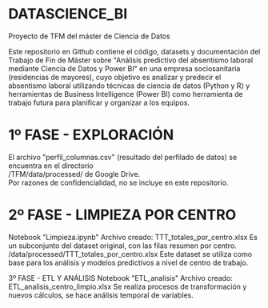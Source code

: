 # DATASCIENCE_BI
Proyecto de TFM del máster de Ciencia de Datos

Este repositorio en Github contiene el código, datasets y documentación del Trabajo de Fin de Máster sobre "Análisis predictivo del absentismo laboral mediante Ciencia de Datos y Power BI" en una empresa sociosanitaria (residencias de mayores), cuyo objetivo es analizar y predecir el absentismo laboral utilizando técnicas de ciencia de datos (Python y R) y herramientas de Business Intelligence (Power BI) como herramienta de trabajo futura para planificar y organizar a los equipos. 


# 1º FASE - EXPLORACIÓN
El archivo "perfil_columnas.csv" (resultado del perfilado de datos) se encuentra en el directorio  
/TFM/data/processed/ de Google Drive.  
Por razones de confidencialidad, no se incluye en este repositorio.

# 2º FASE - LIMPIEZA POR CENTRO
Notebook "Limpieza.ipynb"
Archivo creado: TTT_totales_por_centro.xlsx 
Es un subconjunto del dataset original, con las filas resumen por centro.
/data/processed/TTT_totales_por_centro.xlsx
Este dataset se utiliza como base para los análisis y modelos predictivos a nivel de centro de trabajo.

3º FASE - ETL Y ANÁLISIS
Notebook "ETL_analisis"
Archivo creado: ETL_analisis_centro_limpio.xlsx
Se realiza procesos de transformación y nuevos cálculos, se hace análisis temporal de variables.

